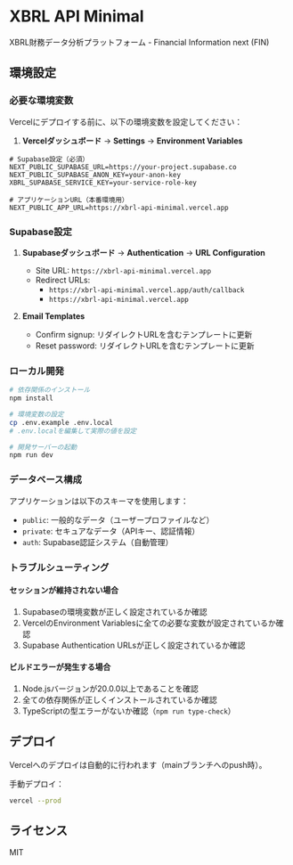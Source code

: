 # XBRL API Minimal

XBRL財務データ分析プラットフォーム - Financial Information next (FIN)

## 環境設定

### 必要な環境変数

Vercelにデプロイする前に、以下の環境変数を設定してください：

1. **Vercelダッシュボード** → **Settings** → **Environment Variables**

```env
# Supabase設定（必須）
NEXT_PUBLIC_SUPABASE_URL=https://your-project.supabase.co
NEXT_PUBLIC_SUPABASE_ANON_KEY=your-anon-key
XBRL_SUPABASE_SERVICE_KEY=your-service-role-key

# アプリケーションURL（本番環境用）
NEXT_PUBLIC_APP_URL=https://xbrl-api-minimal.vercel.app
```

### Supabase設定

1. **Supabaseダッシュボード** → **Authentication** → **URL Configuration**
   - Site URL: `https://xbrl-api-minimal.vercel.app`
   - Redirect URLs:
     - `https://xbrl-api-minimal.vercel.app/auth/callback`
     - `https://xbrl-api-minimal.vercel.app`

2. **Email Templates**
   - Confirm signup: リダイレクトURLを含むテンプレートに更新
   - Reset password: リダイレクトURLを含むテンプレートに更新

### ローカル開発

```bash
# 依存関係のインストール
npm install

# 環境変数の設定
cp .env.example .env.local
# .env.localを編集して実際の値を設定

# 開発サーバーの起動
npm run dev
```

### データベース構成

アプリケーションは以下のスキーマを使用します：

- `public`: 一般的なデータ（ユーザープロファイルなど）
- `private`: セキュアなデータ（APIキー、認証情報）
- `auth`: Supabase認証システム（自動管理）

### トラブルシューティング

#### セッションが維持されない場合

1. Supabaseの環境変数が正しく設定されているか確認
2. VercelのEnvironment Variablesに全ての必要な変数が設定されているか確認
3. Supabase Authentication URLsが正しく設定されているか確認

#### ビルドエラーが発生する場合

1. Node.jsバージョンが20.0.0以上であることを確認
2. 全ての依存関係が正しくインストールされているか確認
3. TypeScriptの型エラーがないか確認（`npm run type-check`）

## デプロイ

Vercelへのデプロイは自動的に行われます（mainブランチへのpush時）。

手動デプロイ：
```bash
vercel --prod
```

## ライセンス

MIT